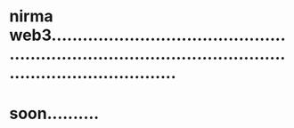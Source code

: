 # nirma web3..................................................................................................................................
# soon..........

